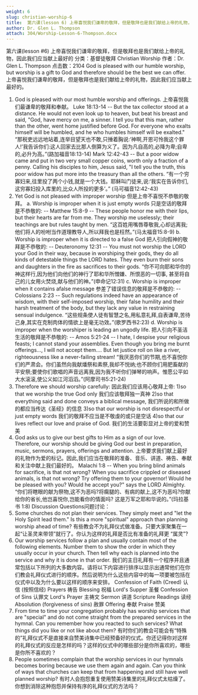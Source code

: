 ```yaml
---
weight: 6
slug: christian-worship-6
title:  第六课(lesson 6) 上帝喜悦我们谦卑的敬拜，但是敬拜也是我们献给上帝的礼物，因此我们应当献上最好的
author: Dr. Glen L. Thompson
attach: 304/Worship-Lesson-6-Thompson.docx
---
```


第六课(lesson #6) 上帝喜悦我们谦卑的敬拜，但是敬拜也是我们献给上帝的礼物，因此我们应当献上最好的
分类：基督徒敬拜 Christian Worship
作者：Dr. Glen L. Thompson
点击数：2104
God is pleased with our humble worship, but worship is a gift to God and therefore should be the best we can offer.
上帝喜悦我们谦卑的敬拜，但是敬拜也是我们献给上帝的礼物，因此我们应当献上最好的。
1. God is pleased with our most humble worship and offerings.
上帝喜悦我们最谦卑的敬拜和奉献。
Luke 18:13-14 -- But the tax collector stood at a distance. He would not even look up to heaven, but beat his breast and said, "God, have mercy on me, a sinner. I tell you that this man, rather than the other, went home justified before God. For everyone who exalts himself will be humbled, and he who humbles himself will be exalted."
“那税吏远远地站着,连举目望天也不敢,只捶着胸说:‘神啊,开恩可怜我这个罪人!’我告诉你们:这人回家去比那人倒算为义了。因为凡自高的,必降为卑;自卑的,必升为高。”(路加福音18:13-14)
Mark 12:42-43 -- But a poor widow came and put in two very small copper coins, worth only a fraction of a penny. Calling his disciples to him, Jesus said, "I tell you the truth, this poor widow has put more into the treasury than all the others.
“有一个穷寡妇来,往里投了两个小钱,就是一个大钱。耶稣叫门徒来,说:‘我实在告诉你们,这穷寡妇投入库里的,比众人所投的更多’。” (马可福音12:42-43)
2. Yet God is not pleased with improper worship
但是上帝不喜悦不恭敬的敬拜。
a. Worship is improper when it is just empty words
只是空话的敬拜是不恭敬的:
-- Matthew 15:8-9 -- These people honor me with their lips, but their hearts are far from me. They worship me uselessly; their teachings are but rules taught by men.
“这百姓用嘴唇尊敬我,心却远离我;他们将人的吩咐当作道理教导人,所以拜我也是枉然。”(马太福音15:8-9)
b. Worship is improper when it is directed to a false God
把人引向假神的敬拜是不恭敬的:
-- Deuteronomy 12:31 -- You must not worship the LORD your God in their way, because in worshiping their gods, they do all kinds of detestable things the LORD hates. They even burn their sons and daughters in the fire as sacrifices to their gods.
“你不可向耶和华你的神这样行,因为他们向他们的神行了耶和华所憎嫌、所恨恶的一切事, 甚至将自己的儿女用火焚烧,献与他们的神。”(申命记12:31)
c. Worship is improper when it contains afalse message
参差了错误信息的敬拜是不恭敬的:
-- Colossians 2:23 -- Such regulations indeed have an appearance of wisdom, with their self-imposed worship, their false humility and their harsh treatment of the body, but they lack any value in restraining sensual indulgence.
“这些规条使人徒有智慧之名,用私意礼拜,自表谦卑,苦待己身,其实在克制肉体的情欲上是毫无功效。”(歌罗西书2:23)
d. Worship is improper when the worshiper is leading an ungodly life.
把人引向不圣洁生活的敬拜是不恭敬的:
-- Amos 5:21-24 -- I hate, I despise your religious feasts; I cannot stand your assemblies. Even though you bring me burnt offerings..., I will not accept them.... But let justice roll on like a river, righteousness like a never-failing stream!
“我厌恶你们的节期,也不喜悦你们的严肃会。你们虽然向我献燔祭和素祭,我却不悦纳;也不顾你们用肥畜献的平安祭;要使你们歌唱的声音远离我,因为我不听你们弹琴的响声。惟愿公平如大水滚滚,使公义如江河滔滔。”(阿摩司书5:21-24)
3. Therefore we should worship carefully:
因此我们应该用心敬拜上帝:
1)so that we worship the true God only
我们应该敬拜独一真神
2)so that everything said and done conveys a biblical message,
我们所说的和所做的都应当传达《圣经》的信息
3)so that our worship is not disrespectful or just empty words
我们的敬拜不应当是不敬虔的或只是空话
4)so that our lives reflect our love and praise of God.
我们的生活要彰显对上帝的爱和赞美
4. God asks us to give our best gifts to Him as a sign of our love. Therefore, our worship should be giving God our best in preparation, music, sermons, prayers, offerings and attention.
上帝要求我们献上最好的礼物作为爱的标记。因此,我们应当在敬拜的准备、音乐、讲道、祷告、奉献和关注中献上我们最好的。
Malachi 1:8 -- When you bring blind animals for sacrifice, is that not wrong? When you sacrifice crippled or diseased animals, is that not wrong? Try offering them to your governor! Would he be pleased with you? Would he accept you?" says the LORD Almighty.
“你们将瞎眼的献为祭物,这不为恶吗?将瘸腿的、有病的献上,这不为恶吗?你献给你的省长,他岂喜悦你,岂能看你的情面吗? 这是万军之耶和华说的。”(玛拉基书 1:8)
Discussion Questions问题讨论：
1. Some churches do not plan their services. They simply meet and "let the Holy Spirit lead them." Is this a more "spiritual" approach than planning worship ahead of time?
有些教会不为礼拜仪式做准备。只要大家聚集在一起“让圣灵来带领”就行了。你认为这样的礼拜是否比有准备的礼拜更 “属灵”?
2. Our worship services follow a plan and usually contain most of the following elements. Number them to show the order in which they usually occur in your church. Then tell why each is planned into the service and why it is done in that order.
我们的主日礼拜有一个程序并且通常包括以下所列的大多数内容。请将以下内容进行排序以显示出通常他们在你们教会礼拜仪式进行的顺序。然后说明为什么这些内容中的每一项要被包括在仪式中以及为什么要以这样的顺序来安排。
Confession of Faith (Creed) 认信 (按照信经)
Prayers 祷告
Blessing 祝福
Lord's Supper 圣餐
Confession of Sins 认罪文
Lord's Prayer 主祷文
Sermon 讲道
Scripture Readings 读经
Absolution (forgiveness of sins) 赦罪
Offering 奉献
Praise 赞美
3. From time to time your congregation probably has worship services that are "special" and do not come straight from the prepared services in the hymnal. Can you remember how you reacted to such services? What things did you like or not like about them?
有时你们的教会可能会有“特殊的”礼拜仪式不是直接来自赞美诗集中已经预备好的仪式。你还记得你对这样的礼拜仪式的反应是怎样的吗？这样的仪式中的哪些部分是你所喜欢的，哪些是你所不喜欢的？
4. People sometimes complain that the worship services in our hymnals becomes boring because we use them again and again. Can you think of ways that churches can keep that from happening and still have well planned worship?
有时人会抱怨重复使用赞美诗集里的礼拜仪式太枯燥了。你想到消除这种抱怨并保持有序的礼拜仪式的方法吗？
